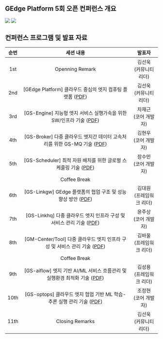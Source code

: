 ﻿## GEdge Platform 5회 오픈 컨퍼런스 개요
<p align="left">
  <img src="https://github.com/gedge-platform/docs/blob/main/conference/5th/images/5th_conference1.jpg">
  <img src="https://github.com/gedge-platform/docs/blob/main/conference/5th/images/5th_conference2.jpg">
</p>

## 컨퍼런스 프로그램 및 발표 자료
| 순번 | 세션 내용 | 발표자 |
|:---------------------------------: | :---------------------------------: | :---------------------------------: |
|  1st  | Openning Remark | 김선욱<BR>(커뮤니티 리더) |
|  2nd  | [GEdge Platform] 클라우드 중심의 엣지 컴퓨팅 플랫폼 ([PDF](https://github.com/gedge-platform/docs/blob/main/conference/5th/presentation/01.클라우드_중심의_엣지_컴퓨팅.pdf)) | 김선욱<BR>(커뮤니티 리더) |
|  3rd  | [GS-Engine] 지능형 엣지 서비스 실행가속을 위한 SW/인프라 기술 ([PDF](https://github.com/gedge-platform/docs/blob/main/conference/5th/presentation/02.지능형_엣지_서비스_실행_가속을_위한_SW인프라_기술_차재근.pdf)) | 차재근<BR>(코어 개발자) |
|  4th  | [GS-Broker] 다중 클라우드 엣지간 데이터 고속처리를 위한 GS-MQ 기술 ([PDF](03_.pdf)) | 김현우<BR>(코어 개발자) |
|  5th  | [GS-Scheduler] 최적 자원 배치를 위한 글로벌 스케줄링 기술 ([PDF](https://github.com/gedge-platform/docs/blob/main/conference/5th/presentation/04.최적_자원_배치를_위한_글로벌_스케줄링_기술_장수민.pdf)) | 장수민<BR>(코어 개발자) |
|       |Coffee Break  
|  6th  | [GS-Linkgw] GEdge 플랫폼의 협업 구조 및 성능 향상 방안 ([PDF](https://github.com/gedge-platform/docs/blob/main/conference/5th/presentation/05.GEdge_플랫폼의_협업_구조_및_성능_향상_방안_김대원.pdf)) | 김대원<BR>(프레임워크 리더) |
|  7th  | [GS-Linkhq] 다중 클라우드 엣지 인프라 구성 및 서비스 관리 기술 ([PDF](https://github.com/gedge-platform/docs/blob/main/conference/5th/presentation/06.강화학습_기반_멀티엣지_협업_정책_생성_기술_윤주상.pdf)) | 윤주상<BR>(코어 개발자) |
|  8th  | [GM-Center/Tool] 다중 클라우드 엣지 인프라 구성 및 서비스 관리 기술 ([PDF](https://github.com/gedge-platform/docs/blob/main/conference/5th/presentation/07.다중_클라우드_엣지_인프라_구성_및_서비스_관리_기술_김바울.pdf)) | 김바울<BR>(프레임워크 리더) |
|       | Coffee Break
|  9th  | [GS-aiflow] 엣지 기반 AI/ML 서비스 흐름관리 및 실행환경 최적화 기술 ([PDF](https://github.com/gedge-platform/docs/blob/main/conference/5th/presentation/08.엣지_기반_AIML_서비스_흐름관리_및_실행환경_최적화_기술_김성용.pdf)) | 김성용<BR>(프레임워크 리더) |
|  10th  | [GS-optops] 클라우드 엣지 협업 기반 ML 학습-추론 실행 관리 기술 ([PDF](09_.pdf)) | 조정현<BR>(코어 개발자) |
| 11th  | Closing Remarks | 김선욱<BR>(커뮤니티 리더) |
<BR>
